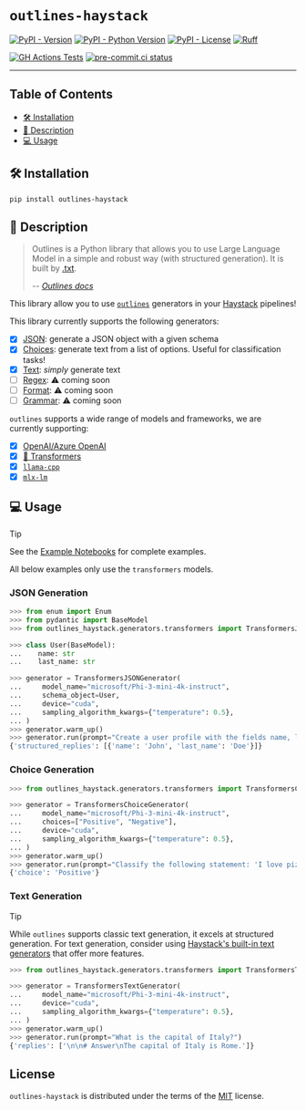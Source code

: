 # `outlines-haystack`

[![PyPI - Version](https://img.shields.io/pypi/v/outlines-haystack.svg)](https://pypi.org/project/outlines-haystack)
[![PyPI - Python Version](https://img.shields.io/pypi/pyversions/outlines-haystack.svg?logo=python&logoColor=white)](https://pypi.org/project/outlines-haystack)
[![PyPI - License](https://img.shields.io/pypi/l/outlines-haystack)](https://pypi.org/project/outlines-haystack)
[![Ruff](https://img.shields.io/endpoint?url=https://raw.githubusercontent.com/astral-sh/ruff/main/assets/badge/v2.json)](https://github.com/astral-sh/ruff)

[![GH Actions Tests](https://github.com/EdAbati/outlines-haystack/actions/workflows/test.yml/badge.svg)](https://github.com/EdAbati/outlines-haystack/actions/workflows/test.yml)
[![pre-commit.ci status](https://results.pre-commit.ci/badge/github/EdAbati/outlines-haystack/main.svg)](https://results.pre-commit.ci/latest/github/EdAbati/outlines-haystack/main)

-----

## Table of Contents

- [🛠️ Installation](#installation)
- [📃 Description](#description)
- [💻 Usage](#usage)

## 🛠️ Installation

```console
pip install outlines-haystack
```

## 📃 Description

> Outlines is a Python library that allows you to use Large Language Model in a simple and robust way (with structured generation).  It is built by [.txt](https://dottxt.co).
>
> -- <cite>[Outlines docs](https://dottxt-ai.github.io/outlines/latest/welcome/)</cite>

This library allow you to use [`outlines`](https://dottxt-ai.github.io/outlines/latest/) generators in your [Haystack](https://haystack.deepset.ai) pipelines!

This library currently supports the following generators:
- [x] [JSON](https://dottxt-ai.github.io/outlines/latest/reference/generation/json/): generate a JSON object with a given schema
- [x] [Choices](https://dottxt-ai.github.io/outlines/latest/reference/generation/choices/): generate text from a list of options. Useful for classification tasks!
- [x] [Text](https://dottxt-ai.github.io/outlines/latest/reference/text/): _simply_ generate text
- [ ] [Regex](https://dottxt-ai.github.io/outlines/latest/reference/generation/regex/): ⚠️ coming soon
- [ ] [Format](https://dottxt-ai.github.io/outlines/latest/reference/generation/format/): ⚠️ coming soon
- [ ] [Grammar](https://dottxt-ai.github.io/outlines/latest/reference/generation/cfg/): ⚠️ coming soon

`outlines` supports a wide range of models and frameworks, we are currently supporting:
- [x] [OpenAI/Azure OpenAI](https://dottxt-ai.github.io/outlines/latest/reference/models/openai/)
- [x] [🤗 Transformers](https://dottxt-ai.github.io/outlines/latest/reference/models/transformers/)
- [x] [`llama-cpp`](https://dottxt-ai.github.io/outlines/latest/reference/models/llamacpp/)
- [x] [`mlx-lm`](https://dottxt-ai.github.io/outlines/latest/reference/models/mlxlm/)

## 💻 Usage

> [!TIP]
> See the [Example Notebooks](./notebooks) for complete examples.
>
> All below examples only use the `transformers` models.

### JSON Generation

```python
>>> from enum import Enum
>>> from pydantic import BaseModel
>>> from outlines_haystack.generators.transformers import TransformersJSONGenerator

>>> class User(BaseModel):
...    name: str
...    last_name: str

>>> generator = TransformersJSONGenerator(
...     model_name="microsoft/Phi-3-mini-4k-instruct",
...     schema_object=User,
...     device="cuda",
...     sampling_algorithm_kwargs={"temperature": 0.5},
... )
>>> generator.warm_up()
>>> generator.run(prompt="Create a user profile with the fields name, last_name")
{'structured_replies': [{'name': 'John', 'last_name': 'Doe'}]}
```

### Choice Generation

```python
>>> from outlines_haystack.generators.transformers import TransformersChoiceGenerator

>>> generator = TransformersChoiceGenerator(
...     model_name="microsoft/Phi-3-mini-4k-instruct",
...     choices=["Positive", "Negative"],
...     device="cuda",
...     sampling_algorithm_kwargs={"temperature": 0.5},
... )
>>> generator.warm_up()
>>> generator.run(prompt="Classify the following statement: 'I love pizza'")
{'choice': 'Positive'}
```

### Text Generation

> [!TIP]
> While `outlines` supports classic text generation, it excels at structured generation.
> For text generation, consider using [Haystack's built-in text generators](https://docs.haystack.deepset.ai/docs/generators) that offer more features.

```python
>>> from outlines_haystack.generators.transformers import TransformersTextGenerator

>>> generator = TransformersTextGenerator(
...     model_name="microsoft/Phi-3-mini-4k-instruct",
...     device="cuda",
...     sampling_algorithm_kwargs={"temperature": 0.5},
... )
>>> generator.warm_up()
>>> generator.run(prompt="What is the capital of Italy?")
{'replies': ['\n\n# Answer\nThe capital of Italy is Rome.']}
```

## License

`outlines-haystack` is distributed under the terms of the [MIT](https://spdx.org/licenses/MIT.html) license.
